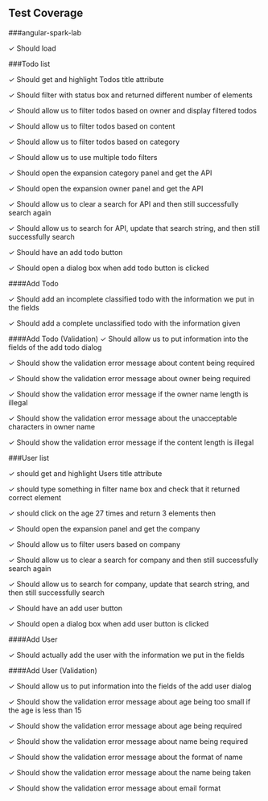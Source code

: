 ## Test Coverage

###angular-spark-lab
    
   ✓ Should load

###Todo list

   ✓ Should get and highlight Todos title attribute 

   ✓ Should filter with status box and returned different number of elements

   ✓ Should allow us to filter todos based on owner and display filtered todos
 
   ✓ Should allow us to filter todos based on content

   ✓ Should allow us to filter todos based on category

   ✓ Should allow us to use multiple todo filters

   ✓ Should open the expansion category panel and get the API
    
   ✓ Should open the expansion owner panel and get the API
    
   ✓ Should allow us to clear a search for API and then still successfully search again
    
   ✓ Should allow us to search for API, update that search string, and then still successfully search
    
   ✓ Should have an add todo button
   
   ✓ Should open a dialog box when add todo button is clicked

####Add Todo

   ✓ Should add an incomplete classified todo with the information we put in the fields

   ✓ Should add a complete unclassified todo with the information given

####Add Todo (Validation)
   ✓ Should allow us to put information into the fields of the add todo dialog
  
   ✓ Should show the validation error message about content being required

   ✓ Should show the validation error message about owner being required

   ✓ Should show the validation error message if the owner name length is illegal

   ✓ Should show the validation error message about the unacceptable characters in owner name

   ✓ Should show the validation error message if the content length is illegal

###User list
 
   ✓ should get and highlight Users title attribute 
    
   ✓ should type something in filter name box and check that it returned correct element
   
   ✓ should click on the age 27 times and return 3 elements then 
  
   ✓ Should open the expansion panel and get the company
 
   ✓ Should allow us to filter users based on company
    
   ✓ Should allow us to clear a search for company and then still successfully search again
   
   ✓ Should allow us to search for company, update that search string, and then still successfully search
  
   ✓ Should have an add user button
 
   ✓ Should open a dialog box when add user button is clicked

####Add User
      
   ✓ Should actually add the user with the information we put in the fields

####Add User (Validation)
   
   ✓ Should allow us to put information into the fields of the add user dialog
        
   ✓ Should show the validation error message about age being too small if the age is less than 15
    
   ✓ Should show the validation error message about age being required

   ✓ Should show the validation error message about name being required

   ✓ Should show the validation error message about the format of name

   ✓ Should show the validation error message about the name being taken

   ✓ Should show the validation error message about email format